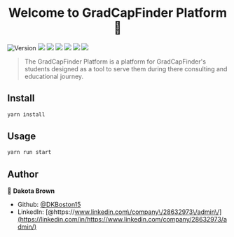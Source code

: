 <h1 align="center">Welcome to GradCapFinder Platform 👋</h1>
<p display="flex">
  <img alt="Version" src="https://img.shields.io/badge/version-0.3.4-blue.svg?cacheSeconds=2592000" />
  <img src="https://img.shields.io/badge/Node.js-43853D?style=for-the-badge&logo=node.js&logoColor=white">
  <img src="https://img.shields.io/badge/TypeScript-007ACC?style=for-the-badge&logo=typescript&logoColor=white">
  <img src="https://img.shields.io/badge/React-20232A?style=for-the-badge&logo=react&logoColor=61DAFB">
  <img src="https://img.shields.io/badge/Tailwind_CSS-38B2AC?style=for-the-badge&logo=tailwind-css&logoColor=white">
  <img src="https://img.shields.io/badge/Netlify-00C7B7?style=for-the-badge&logo=netlify&logoColor=white">
  <img src="https://img.shields.io/badge/Made%20with-Next.JS-black?style=for-the-badge&logo=Next.Js">
</p>

> The GradCapFinder Platform is a platform for GradCapFinder's students designed as a tool to serve them during there consulting and educational journey.

## Install

```sh
yarn install
```

## Usage

```sh
yarn run start
```

## Author

👤 **Dakota Brown**

-   Github: [@DKBoston15](https://github.com/DKBoston15)
-   LinkedIn: [@https:\/\/www.linkedin.com\/company\/28632973\/admin\/](https://linkedin.com/in/https://www.linkedin.com/company/28632973/admin/)
